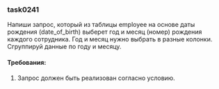 
### task0241

Напиши запрос, который из таблицы employee на основе даты рождения (date_of_birth) выберет год и месяц (номер) рождения
каждого сотрудника.	Год и месяц нужно выбрать в разные колонки. Сгруппируй данные по году и месяцу.


#### Требования:
1.	Запрос должен быть реализован согласно условию.

